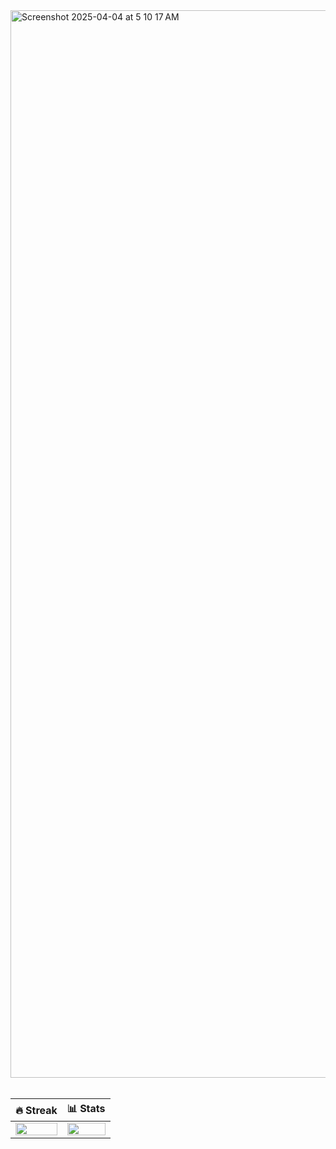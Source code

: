 <img width="1708" alt="Screenshot 2025-04-04 at 5 10 17 AM" src="https://github.com/user-attachments/assets/fa158740-ddc9-43f2-9df8-20c81682736a" />

<br/>
<br/>

| 🔥 Streak | 📊 Stats |
| --- | --- |
| <img src="https://github-readme-streak-stats.herokuapp.com?user=harshitbansall&theme=nightowl&hide_border=true" width="100%"> | <img src="https://github-readme-stats.vercel.app/api?username=harshitbansall&hide_border=true&rank_icon=github&theme=nightowl" width="100%"> |
